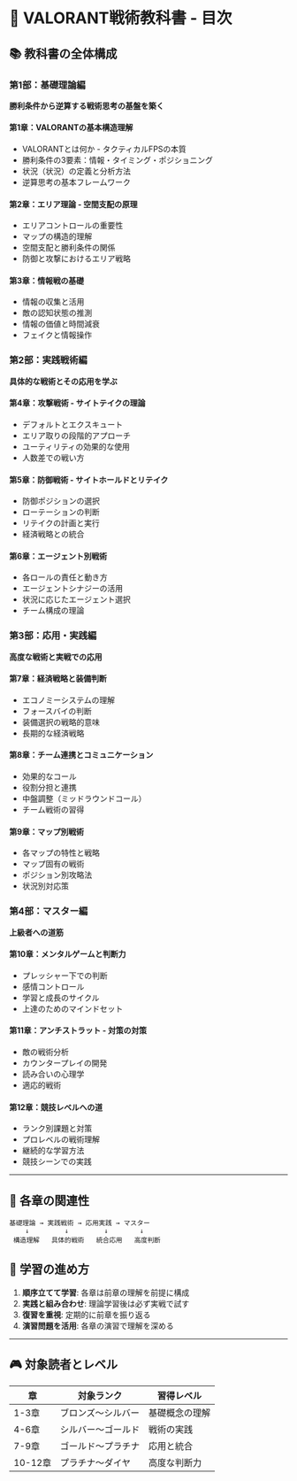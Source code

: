 # 🎯 VALORANT戦術教科書 - 目次

## 📚 教科書の全体構成

### 第1部：基礎理論編

**勝利条件から逆算する戦術思考の基盤を築く**

#### 第1章：VALORANTの基本構造理解

- VALORANTとは何か - タクティカルFPSの本質
- 勝利条件の3要素：情報・タイミング・ポジショニング
- 状況（状況）の定義と分析方法
- 逆算思考の基本フレームワーク

#### 第2章：エリア理論 - 空間支配の原理

- エリアコントロールの重要性
- マップの構造的理解
- 空間支配と勝利条件の関係
- 防御と攻撃におけるエリア戦略

#### 第3章：情報戦の基礎

- 情報の収集と活用
- 敵の認知状態の推測
- 情報の価値と時間減衰
- フェイクと情報操作

### 第2部：実践戦術編

**具体的な戦術とその応用を学ぶ**

#### 第4章：攻撃戦術 - サイトテイクの理論

- デフォルトとエクスキュート
- エリア取りの段階的アプローチ
- ユーティリティの効果的な使用
- 人数差での戦い方

#### 第5章：防御戦術 - サイトホールドとリテイク

- 防御ポジションの選択
- ローテーションの判断
- リテイクの計画と実行
- 経済戦略との統合

#### 第6章：エージェント別戦術

- 各ロールの責任と動き方
- エージェントシナジーの活用
- 状況に応じたエージェント選択
- チーム構成の理論

### 第3部：応用・実践編

**高度な戦術と実戦での応用**

#### 第7章：経済戦略と装備判断

- エコノミーシステムの理解
- フォースバイの判断
- 装備選択の戦略的意味
- 長期的な経済戦略

#### 第8章：チーム連携とコミュニケーション

- 効果的なコール
- 役割分担と連携
- 中盤調整（ミッドラウンドコール）
- チーム戦術の習得

#### 第9章：マップ別戦術

- 各マップの特性と戦略
- マップ固有の戦術
- ポジション別攻略法
- 状況別対応策

### 第4部：マスター編

**上級者への道筋**

#### 第10章：メンタルゲームと判断力

- プレッシャー下での判断
- 感情コントロール
- 学習と成長のサイクル
- 上達のためのマインドセット

#### 第11章：アンチストラット - 対策の対策

- 敵の戦術分析
- カウンタープレイの開発
- 読み合いの心理学
- 適応的戦術

#### 第12章：競技レベルへの道

- ランク別課題と対策
- プロレベルの戦術理解
- 継続的な学習方法
- 競技シーンでの実践

---

## 🎯 各章の関連性

```text
基礎理論 → 実践戦術 → 応用実践 → マスター
    ↓         ↓         ↓        ↓
 構造理解   具体的戦術   統合応用   高度判断
```

## 📖 学習の進め方

1. **順序立てて学習**: 各章は前章の理解を前提に構成
2. **実践と組み合わせ**: 理論学習後は必ず実戦で試す
3. **復習を重視**: 定期的に前章を振り返る
4. **演習問題を活用**: 各章の演習で理解を深める

---

## 🎮 対象読者とレベル

| 章      | 対象ランク         | 習得レベル     |
| ------- | ------------------ | -------------- |
| 1-3章   | ブロンズ〜シルバー | 基礎概念の理解 |
| 4-6章   | シルバー〜ゴールド | 戦術の実践     |
| 7-9章   | ゴールド〜プラチナ | 応用と統合     |
| 10-12章 | プラチナ〜ダイヤ   | 高度な判断力   |
